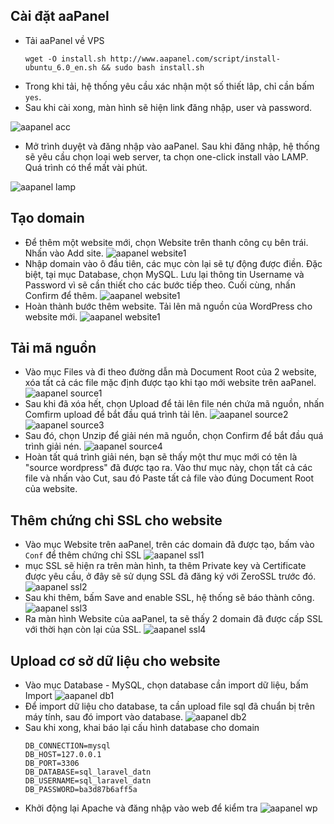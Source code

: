 ## Cài đặt aaPanel
- Tải aaPanel về VPS
	```
	wget -O install.sh http://www.aapanel.com/script/install-ubuntu_6.0_en.sh && sudo bash install.sh
	```
- Trong khi tải, hệ thống yêu cầu xác nhận một số thiết lâp, chỉ cần bấm ``yes``.
- Sau khi cài xong, màn hình sẽ hiện link đăng nhập, user và password.

![aapanel acc](/image/aa_acc.png)
- Mở trình duyệt và đăng nhập vào aaPanel. Sau khi đăng nhập, hệ thống sẽ yêu cầu chọn loại web server, ta chọn one-click install vào LAMP. Quá trình có thể mất vài phút.

![aapanel lamp](/image/aa_lamp.png)
## Tạo domain
- Để thêm một website mới, chọn Website trên thanh công cụ bên trái. Nhấn vào Add site.
![aapanel website1](/image/aa_website1.png)
- Nhập domain vào ô đầu tiên, các mục còn lại sẽ tự động được điền. Đặc biệt, tại mục Database, chọn MySQL. Lưu lại thông tin Username và Password vì sẽ cần thiết cho các bước tiếp theo. Cuối cùng, nhấn Confirm để thêm.
![aapanel website1](/image/aa_website2.png)
- Hoàn thành bước thêm website. Tải lên mã nguồn của WordPress cho website mới.
![aapanel website1](/image/aa_website3.png)
## Tải mã nguồn
- Vào mục Files và đi theo đường dẫn mà Document Root của 2 website, xóa tất cả các file mặc định được tạo khi tạo mới website trên aaPanel.
![aapanel source1](/image/aa_source1.png)
- Sau khi đã xóa hết, chọn Upload để tải lên file nén chứa mã nguồn, nhấn Comfirm upload để bắt đầu quá trình tải lên.
![aapanel source2](/image/aa_source2.png)
![aapanel source3](/image/aa_source3.png)
- Sau đó, chọn Unzip để giải nén mã nguồn, chọn Confirm để bắt đầu quá trình giải nén.
![aapanel source4](/image/aa_source4.png)
- Hoàn tất quá trình giải nén, bạn sẽ thấy một thư mục mới có tên là "source wordpress" đã được tạo ra. Vào thư mục này, chọn tất cả các file và nhấn vào Cut, sau đó Paste tất cả file vào đúng Document Root của website.
## Thêm chứng chỉ SSL cho website
- Vào mục Website trên aaPanel, trên các domain đã được tạo, bấm vào ``Conf`` để thêm chứng chỉ SSL
![aapanel ssl1](/image/aa_ssl1.png)
- mục SSL sẽ hiện ra trên màn hình, ta thêm Private key và Certificate được yêu cầu, ở đây sẽ sử dụng SSL đã đăng ký với ZeroSSL trước đó.
![aapanel ssl2](/image/aa_ssl2.png)
- Sau khi thêm, bấm Save and enable SSL, hệ thống sẽ báo thành công.
![aapanel ssl3](/image/aa_ssl3.png)
- Ra màn hình Website của aaPanel, ta sẽ thấy 2 domain đã được cấp SSL với thời hạn còn lại của SSL.
![aapanel ssl4](/image/aa_ssl4.png)
## Upload cơ sở dữ liệu cho website
- Vào mục Database - MySQL, chọn database cần import dữ liệu, bấm Import
![aapanel db1](/image/aa_db1.png)
- Để import dữ liệu cho database, ta cần upload file sql đã chuẩn bị trên máy tính, sau đó import vào database.
![aapanel db2](/image/aa_db2.png)
- Sau khi xong, khai báo lại cấu hình database cho domain
	```
	DB_CONNECTION=mysql
	DB_HOST=127.0.0.1
	DB_PORT=3306
	DB_DATABASE=sql_laravel_datn
	DB_USERNAME=sql_laravel_datn
	DB_PASSWORD=ba3d87b6aff5a
	```
- Khởi động lại Apache và đăng nhập vào web để kiểm tra
![aapanel wp](/image/aa_wp.png)
